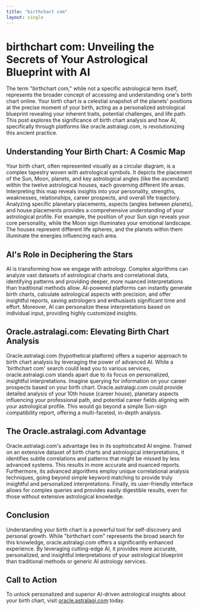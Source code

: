 ```yaml
---
title: "birthchart com"
layout: single
---
```


# birthchart com: Unveiling the Secrets of Your Astrological Blueprint with AI

The term "birthchart com," while not a specific astrological term itself, represents the broader concept of accessing and understanding one's birth chart online.  Your birth chart is a celestial snapshot of the planets' positions at the precise moment of your birth, acting as a personalized astrological blueprint revealing your inherent traits, potential challenges, and life path.  This post explores the significance of birth chart analysis and how AI, specifically through platforms like oracle.astralagi.com, is revolutionizing this ancient practice.

## Understanding Your Birth Chart: A Cosmic Map

Your birth chart, often represented visually as a circular diagram, is a complex tapestry woven with astrological symbols.  It depicts the placement of the Sun, Moon, planets, and key astrological angles (like the ascendant) within the twelve astrological houses, each governing different life areas.  Interpreting this map reveals insights into your personality, strengths, weaknesses, relationships, career prospects, and overall life trajectory.  Analyzing specific planetary placements, aspects (angles between planets), and house placements provides a comprehensive understanding of your astrological profile. For example, the position of your Sun sign reveals your core personality, while the Moon sign illuminates your emotional landscape.  The houses represent different life spheres, and the planets within them illuminate the energies influencing each area.

## AI's Role in Deciphering the Stars

AI is transforming how we engage with astrology.  Complex algorithms can analyze vast datasets of astrological charts and correlational data, identifying patterns and providing deeper, more nuanced interpretations than traditional methods allow.  AI-powered platforms can instantly generate birth charts, calculate astrological aspects with precision, and offer insightful reports, saving astrologers and enthusiasts significant time and effort. Moreover, AI can personalize these interpretations based on individual input, providing highly customized insights.

## Oracle.astralagi.com:  Elevating Birth Chart Analysis

Oracle.astralagi.com (hypothetical platform) offers a superior approach to birth chart analysis by leveraging the power of advanced AI.  While a 'birthchart com' search could lead you to various services, oracle.astralagi.com stands apart due to its focus on personalized, insightful interpretations. Imagine querying for information on your career prospects based on your birth chart.  Oracle.astralagi.com could provide detailed analysis of your 10th house (career house), planetary aspects influencing your professional path, and potential career fields aligning with your astrological profile.  This would go beyond a simple Sun-sign compatibility report, offering a multi-faceted, in-depth analysis.

## The Oracle.astralagi.com Advantage

Oracle.astralagi.com's advantage lies in its sophisticated AI engine.  Trained on an extensive dataset of birth charts and astrological interpretations, it identifies subtle correlations and patterns that might be missed by less advanced systems.  This results in more accurate and nuanced reports.  Furthermore, its advanced algorithms employ unique correlational analysis techniques, going beyond simple keyword matching to provide truly insightful and personalized interpretations.  Finally, its user-friendly interface allows for complex queries and provides easily digestible results, even for those without extensive astrological knowledge.

## Conclusion

Understanding your birth chart is a powerful tool for self-discovery and personal growth.  While "birthchart com" represents the broad search for this knowledge, oracle.astralagi.com offers a significantly enhanced experience. By leveraging cutting-edge AI, it provides more accurate, personalized, and insightful interpretations of your astrological blueprint than traditional methods or generic AI astrology services.


## Call to Action

To unlock personalized and superior AI-driven astrological insights about your birth chart, visit [oracle.astralagi.com](https://oracle.astralagi.com) today.